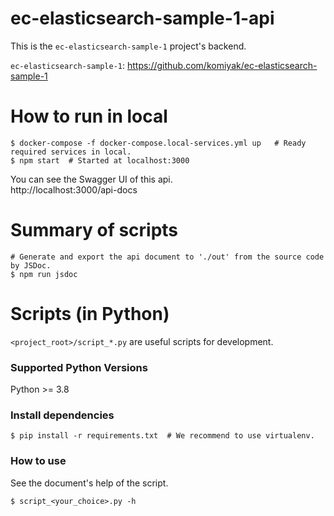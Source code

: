 # ec-elasticsearch-sample-1-api

This is the `ec-elasticsearch-sample-1` project's backend.

`ec-elasticsearch-sample-1`: https://github.com/komiyak/ec-elasticsearch-sample-1

# How to run in local

```shell
$ docker-compose -f docker-compose.local-services.yml up   # Ready required services in local.
$ npm start  # Started at localhost:3000
```

You can see the Swagger UI of this api.  
http://localhost:3000/api-docs

# Summary of scripts

```shell
# Generate and export the api document to './out' from the source code by JSDoc.
$ npm run jsdoc
```

# Scripts (in Python)

`<project_root>/script_*.py` are useful scripts for development.

### Supported Python Versions

Python >= 3.8

### Install dependencies

```shell
$ pip install -r requirements.txt  # We recommend to use virtualenv.
```

### How to use

See the document's help of the script.

```shell
$ script_<your_choice>.py -h
```
